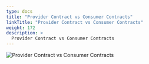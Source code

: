 ```yaml
---
type: docs
title: "Provider Contract vs Consumer Contracts"
linkTitle: "Provider Contract vs Consumer Contracts"
weight: 172
description: >
  Provider Contract vs Consumer Contracts
---
```


![Provider Contract vs Consumer Contracts](/images/bootcamp-slides/microservices-bootcamp/Slide172.PNG)
